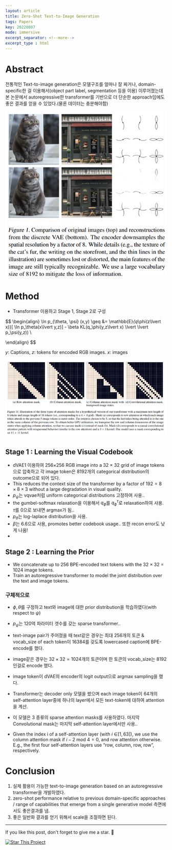 ```yaml
---
layout: article
title: Zero-Shot Text-to-Image Generation
tags: Papers
key: 20220807
mode: immersive
excerpt_separator: <!--more-->
excerpt_type : html
---
```


# Abstract
전통적인 Text-to-image generation은 모델구조를 얼마나 잘 짜거나, domain-specific한 걸 이용해서(object part label, segmentation 등을 이용) 이루어졌는데 본 논문에서 autoregressive한 transformer를 기반으로 더 단순한 approach임에도 좋은 결과를 얻을 수 있었다.(물론 데이터는 충분해야함)

![dalle_fig1](/assets/dalle_fig1.png)

<!--more-->

# Method

- Transformer 이용하고 Stage 1, Stage 2로 구성

$$
\begin{align}
\ln p_{\theta, \psi} (x,y) \geq &= \mathbb{E}_{q_\phi(z\lvert x)}[ \ln p_\theta(x\lvert y,z)] - \beta KL(q_\phi(y,z\lvert x) \lvert \lvert p_\psi(y,z)) \\ 
                                 
\end{align}
$$

$y$: Captions, $z$: tokens for encoded RGB images. $x$: images

![dalle_fig2](/assets/dalle_fig2.png)

## Stage 1 : Learning the Visual Codebook

- dVAE1 이용하여 256×256 RGB image into a 32 × 32 grid of image tokens으로 압축하고 각 image token은 8192개의 categorical distribution의 outcome으로 되어 있다.
- This reduces the context size of the transformer by a factor of $192=8\times 8\times 3$ without a large degradation in visual quality.
- $p_\psi$는 vqvae처럼 uniform categorical distributions 고정하여 사용..
- the gumbel-softmax relaxation을 이용해서 $q_\phi$를 $q_\phi^\tau$로 relaxation하여 사용. $\tau$를 0으로 보내면 argmax가 됨.. 
- $p_\theta$는 log-laplace distribution을 사용.
- $\beta$는 6.6으로 사용, promotes better codebook usage.. 또한 recon error도 낮게 나옴!
- 
## Stage 2 : Learning the Prior

- We concatenate up to 256 BPE-encoded text tokens with the 32 × 32 = 1024 image tokens.
- Train an autoregressive transformer to model the joint distribution over the text and image tokens.

### 구체적으로

- $\phi, \theta$를 구정하고 text와 image에 대한 prior distribution을 학습하였다(with respect to $\psi$)
- $p_\psi$는 120억 파라미터 갯수를 갖는 sparse transformer..
- text-image pair가 주어졌을 때 text같은 경우는 최대 256개의 토큰 & vocab_size of each token이 16384를 갖도록 lowercased caption에 BPE-encode를 했다.
- image같은 경우는 $32\times 32=1024$개의 토큰이며 한 토큰의 vocab_size는 8192인걸로 encode 했다.

- image token이 dVAE의 encoder의 logit output으로 argmax sampling을 했다.

- Transformer는 decoder only 모델을 썼으며 each image token이 64개의 self-attention layer중에 하나의 layer에서 모든 text-token에 대하여 attention을 계산.
- 이 모델은 3 종류의 sparse attention masks를 사용하였다. 마지막 Convolutional mask는 마지막 self-attention layer에서만 사용..
- Given the index i of a self-attention layer (with $i$ ∈$[1, 63]$), we use the column attention mask if $i − 2$ mod $4 = 0$, and row attention otherwise. E.g., the first four self-attention layers use “row, column, row, row”, respectively.

# Conclusion

1. 실제 활용이 가능한 text-to-image generation based on an autoregressive transformer을 개발하였다.
2. zero-shot performance relative to previous domain-specific approaches / range of capabilities that emerge from a single generative model 측면에서도 좋은결과를 냄.
3. 좋은 일반화 결과를 얻기 위해서 scale을 조절하면 된다.

---

If you like this post, don't forget to give me a star. :star2:

[![Star This Project](https://img.shields.io/github/stars/hscho100/hscho100.github.io.svg?label=Stars&style=social)](https://github.com/hscho100/hscho100.github.io/)
